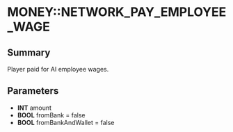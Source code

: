 # MONEY::NETWORK_PAY_EMPLOYEE_WAGE

## Summary
Player paid for AI employee wages.

## Parameters
* **INT** amount
* **BOOL** fromBank = false
* **BOOL** fromBankAndWallet = false